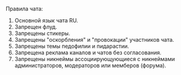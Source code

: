 Правила чата:

1. Основной язык чата RU.
2. Запрещен флуд.
3. Запрещены стикеры.
4. Запрещены "оскорбления" и "провокации" участников чата.
5. Запрещены темы педофилии и пидарастии.
6. Запрещена реклама каналов и чатов без согласования.
7. Запрещены никнеймы ассоциирующующиеся с никнеймами администраторов, модераторов или мемберов (форума).
